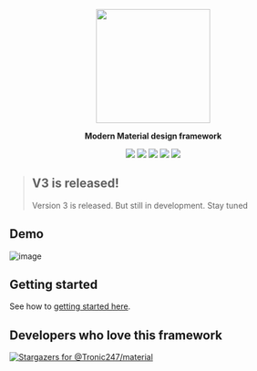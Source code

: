 <p align="center"><img src="https://material.tronic247.com/logo.svg" height="200"/></p>
<p align="center"><b>Modern Material design framework</b></p>
<p align="center"><img src="https://img.shields.io/github/stars/tronic247/material?style=flat-square"/>
<img src="https://img.shields.io/github/last-commit/tronic247/material?style=flat-square"/>
<img src="https://img.shields.io/github/issues/tronic247/material?style=flat-square"/>
<img src="https://img.shields.io/badge/Tronic247-Product-%23e41c26"/>  
  <a href="https://discord.gg/Xusx5WFwMH"> <img src="https://img.shields.io/discord/868761454914981941.svg?label=&logo=discord&logoColor=ffffff&color=7389D8&labelColor=6A7EC2"/> </a>
</p>

>## V3 is released!
>Version 3 is released. But still in development. Stay tuned

## Demo
![image](https://user-images.githubusercontent.com/76736580/130359045-3fb3dcb1-f3c1-441a-a18c-606a2238409a.png)

## Getting started
See how to [getting started here](https://material.pages.dev/getting-started).

## Developers who love this framework
[![Stargazers for @Tronic247/material](https://reporoster.com/stars/notext/Tronic247/material)](https://github.com/Tronic247/material/stargazers)


